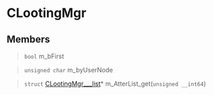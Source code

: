 # CLootingMgr
 
## Members
 
> `bool` m_bFirst
 
> `unsigned char` m_byUserNode
 
> `struct` [CLootingMgr___list](lua/classes/CLootingMgr___list.md)* m_AtterList_get(`unsigned __int64`)
 
